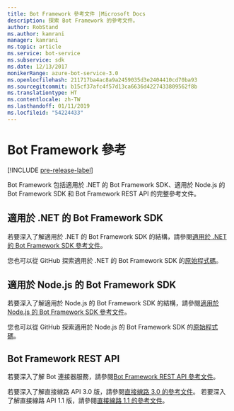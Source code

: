 ```yaml
---
title: Bot Framework 參考文件 |Microsoft Docs
description: 探索 Bot Framework 的參考文件。
author: RobStand
ms.author: kamrani
manager: kamrani
ms.topic: article
ms.service: bot-service
ms.subservice: sdk
ms.date: 12/13/2017
monikerRange: azure-bot-service-3.0
ms.openlocfilehash: 211717ba4ac8a9a2459035d3e2404410cd70ba93
ms.sourcegitcommit: b15cf37afc4f57d13ca6636d4227433809562f8b
ms.translationtype: HT
ms.contentlocale: zh-TW
ms.lasthandoff: 01/11/2019
ms.locfileid: "54224433"
---
```

# <a name="bot-framework-reference"></a>Bot Framework 參考

[!INCLUDE [pre-release-label](./includes/pre-release-label-v3.md)]

Bot Framework 包括適用於 .NET 的 Bot Framework SDK、適用於 Node.js 的 Bot Framework SDK 和 Bot Framework REST API 的完整參考文件。

## <a name="bot-framework-sdk-for-net"></a>適用於 .NET 的 Bot Framework SDK
若要深入了解適用於 .NET 的 Bot Framework SDK 的結構，請參閱[適用於 .NET 的 Bot Framework SDK 參考文件](/dotnet/api/)。

您也可以從 GitHub 探索適用於 .NET 的 Bot Framework SDK 的[原始程式碼](https://github.com/Microsoft/BotBuilder/tree/master/CSharp)。 

## <a name="bot-framework-sdk-for-nodejs"></a>適用於 Node.js 的 Bot Framework SDK
若要深入了解適用於 Node.js 的 Bot Framework SDK 的結構，請參閱[適用於 Node.js 的 Bot Framework SDK 參考文件](https://docs.botframework.com/en-us/node/builder/calling-reference/modules/_botbuilder_d_.html)。

您也可以從 GitHub 探索適用於 Node.js 的 Bot Framework SDK 的[原始程式碼](https://github.com/Microsoft/BotBuilder/tree/master/Node)。

## <a name="bot-framework-rest-apis"></a>Bot Framework REST API
若要深入了解 Bot 連接器服務，請參閱[Bot Framework REST API 參考文件](~/rest-api/bot-framework-rest-connector-api-reference.md)。 

若要深入了解直接線路 API 3.0 版，請參閱[直接線路 3.0 的參考文件](~/rest-api/bot-framework-rest-direct-line-3-0-api-reference.md)。 若要深入了解直接線路 API 1.1 版，請參閱[直接線路 1.1 的參考文件](~/rest-api/bot-framework-rest-direct-line-1-1-api-reference.md)。


